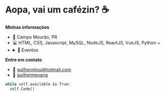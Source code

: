 <!-- ![sobre](https://github.com/Guilhermevang/Guilhermevang/blob/main/me.png) -->

# Aopa, vai um cafézin? ☕

**Minhas informações**

- 📌 Campo Mourão, PR
- 💻 HTML, CSS, Javascript, MySQL, NodeJS, ReactJS, VueJS, Python +
- <details>
    <summary>📆 Eventos</summary>
    <ul>
      &mdash;
      <li>Hackathon AgroFATI 2021 (3º lugar)</li>
      <li>NASA Space Apps Challenge 2021 (8º lugar local)</li>
    <ul>
  </details>

**Entre em contato**

- 📧 guilhermlou@hotmail.com
- 🌠 [guilhermevang](https://www.linkedin.com/in/guilhermevang/)

```python
while self.available is True:
  self.Code()
```
